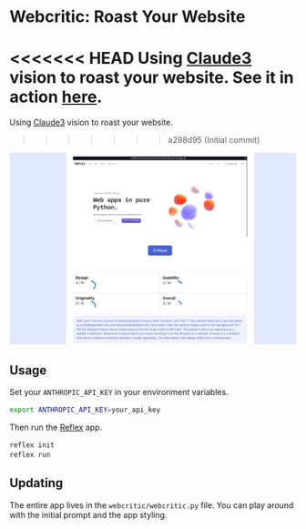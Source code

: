 # Webcritic: Roast Your Website

<<<<<<< HEAD
Using [Claude3](https://claude.ai) vision to roast your website. See it in action [here](https://webcritic.reflex.run).
=======
Using [Claude3](https://claude.ai) vision to roast your website.
>>>>>>> a298d95 (Initial commit)

![Webcritic](webcritic.png)

## Usage

Set your `ANTHROPIC_API_KEY` in your environment variables.

```bash
export ANTHROPIC_API_KEY=your_api_key
```

Then run the [Reflex](https://github.com/reflex-dev/reflex) app.

```bash
reflex init
reflex run
```

## Updating

The entire app lives in the `webcritic/webcritic.py` file. You can play around with the initial prompt and the app styling.
